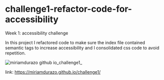 # challenge1-refactor-code-for-accessibility
Week 1: accessibility challenge 

In this project I refactored code to make sure the index file contained semantic tags to increase accessibility and I consolidated css code to avoid repetition.

![miriamdurazo github io_challenge1_](https://user-images.githubusercontent.com/119426793/210091035-e29b4e56-3856-4faf-b112-41444f59c374.png)

link: https://miriamdurazo.github.io/challenge1/
